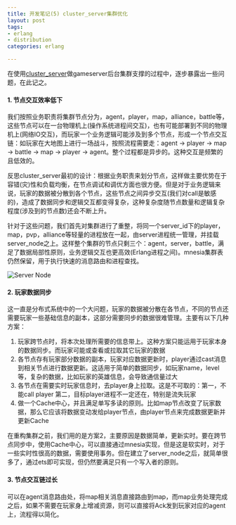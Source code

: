 ```yaml
---
title: 开发笔记(5) cluster_server集群优化
layout: post
tags:
- erlang
- distribution
categories: erlang

---
```


在使用[cluster_server][cluster_server]做gameserver后台集群支撑的过程中，逐步暴露出一些问题，在此记之。

#### 1. 节点交互效率低下

我们按照业务职责将集群节点分为，agent，player，map，alliance，battle等，这些节点可以在一台物理机上(操作系统进程间交互)，也有可能部署到不同的物理机上(网络IO交互)，而玩家一个业务逻辑可能涉及到多个节点，形成一个节点交互链：如玩家在大地图上进行一场战斗，按照流程需要走：agent -> player -> map -> battle -> map -> player -> agent。整个过程都是异步的。这种交互是频繁的且低效的。

<!-- more -->

反思cluster_server最初的设计：根据业务职责来划分节点，这样做主要优势在于容错(灾)性和负载均衡，在节点调试和调优方面也很方便。但是对于业务逻辑来说，玩家的数据被分散到各个节点，这些节点之间异步交互(我们对call是敏感的)，造成了数据同步和逻辑交互都变得复杂，这种复杂度随节点数量和逻辑复杂程度(涉及到的节点数)还会不断上升。

针对于这些问题，我们首先对集群进行了重整，将同一个server_id下的player，map，pvp，alliance等轻量的进程放在一起，由server进程统一管理，并挂载server_node之上。这样整个集群的节点只剩三个：agent，server，battle，满足了数据局部性原则，业务逻辑交互也更高效(Erlang进程之间)。mnesia集群表仍然保留，用于执行快速的消息路由和进程查找。

![](/assets/image/erlang/cluster_server_server_node.png "Server Node")

#### 2. 玩家数据同步

这一直是分布式系统中的一个大问题，玩家的数据被分散在各节点，不同的节点还需要玩家一些基础信息的副本，这部分需要同步的数据很难管理。主要有以下几种方案：

1. 玩家跨节点时，将本次处理所需要的信息带上。这种方案只能运用于玩家本身的数据同步。而玩家可能或查看或拉取其它玩家的数据
2. 各节点存有玩家部分数据的副本，玩家对应数据更新时，player通过cast消息到相关节点进行数据更新。这适用于简单的数据同步，如玩家name，level等，复杂的数据，比如玩家的英雄信息，会导致通信量过大
3. 各节点在需要实时玩家信息时，去player身上拉取。这是不可取的：第一，不能call player 第二，目标player进程不一定还在，特别是流失玩家
4. 做一个Cache中心，并且满足单写多读的原则。比如map节点改变了玩家数据，那么它应该将数据变动发给player节点，由player节点来完成数据更新并更新Cache

在重构集群之前，我们用的是方案2，主要原因是数据简单，更新实时。要在跨节点同步中，使用Cache中心，可以直接通过mnesia实现，但是这是软实时，对于一些实时性很高的数据，需要使用事务。但在建立了server_node之后，就简单很多了，通过ets即可实现，但仍然要满足只有一个写入者的原则。

#### 3. 节点交互链过长

可以在agent消息路由处，将map相关消息直接路由到map，而map业务处理完成之后，如果不需要在玩家身上增减资源，则可以直接将Ack发到玩家对应的agent上，流程得以简化。

[cluster_server]: http://wudaijun.com/2015/08/erlang-server-design1-cluster-server/

